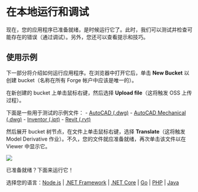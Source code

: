 # 在本地运行和调试

现在，您的应用程序已准备就绪，是时候运行它了。此时，我们可以测试并检查可能存在的错误（通过调试）。另外，您还可以查看提示和技巧。

## 使用示例

下一部分将介绍如何运行应用程序。在浏览器中打开它后，单击 **New Bucket** 以创建 bucket（名称在所有 Forge 帐户中应该是唯一的）。

在新创建的 bucket 上单击鼠标右键，然后选择 **Upload file**（这将触发 OSS 上传过程）。

下面是一些用于测试的示例文件： - [AutoCAD (.dwg)](https://knowledge.autodesk.com/support/autocad/downloads/caas/downloads/content/autocad-sample-files.html) - [AutoCAD Mechanical (.dwg)](https://knowledge.autodesk.com/support/autocad-mechanical/downloads/caas/downloads/content/autocad-mechanical-2019-sample-files.html) - [Inventor (.ipt)](https://knowledge.autodesk.com/support/inventor/troubleshooting/caas/downloads/content/inventor-sample-files.html) - [Revit (.rvt)](https://knowledge.autodesk.com/support/revit-products/getting-started/caas/CloudHelp/cloudhelp/2019/ENU/Revit-GetStarted/files/GUID-61EF2F22-3A1F-4317-B925-1E85F138BE88-htm.html)


 然后展开 bucket 树节点，在文件上单击鼠标右键，选择 **Translate**（这将触发 Model Derivative 作业）。不久，您的文件就应准备就绪，再次单击该文件以在 Viewer 中显示它。

![](_media/tutorials/run_sample_viewmodels.gif)

已准备就绪？下面来运行它！

选择您的语言：[Node.js](/zh-CN/environment/rundebug/nodejs) | [.NET Framework](/zh-CN/environment/rundebug/net) | [.NET Core](/zh-CN/environment/rundebug/netcore) | [Go](/zh-CN/environment/rundebug/go) | [PHP](/zh-CN/environment/rundebug/php) | [Java](/zh-CN/environment/rundebug/java)